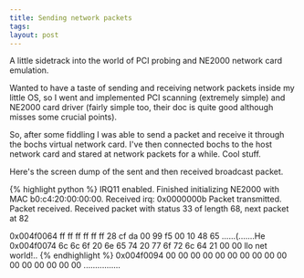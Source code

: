 ```yaml
--- 
title: Sending network packets
tags: 
layout: post
---
```

A little sidetrack into the world of PCI probing and NE2000 network card
emulation.

Wanted to have a taste of sending and receiving network packets inside my
little OS, so I went and implemented PCI scanning (extremely simple) and
NE2000 card driver (fairly simple too, their doc is quite good although misses
some crucial points).

So, after some fiddling I was able to send a packet and receive it through the
bochs virtual network card. I've then connected bochs to the host network card
and stared at network packets for a while. Cool stuff.

Here's the screen dump of the sent and then received broadcast packet.

{% highlight python %}
IRQ11 enabled.
Finished initializing NE2000 with MAC b0:c4:20:00:00:00.
Received irq: 0x0000000b
Packet transmitted.
Packet received.
Received packet with status 33 of length 68, next packet at 82

0x004f0064  ff ff ff ff ff ff 28 cf  da 00 99 f5 00 10 48 65  ......(.......He
0x004f0074  6c 6c 6f 20 6e 65 74 20  77 6f 72 6c 64 21 00 00  llo net world!..
{% endhighlight %}
0x004f0094  00 00 00 00 00 00 00 00  00 00 00 00 00 00 00 00  ................
